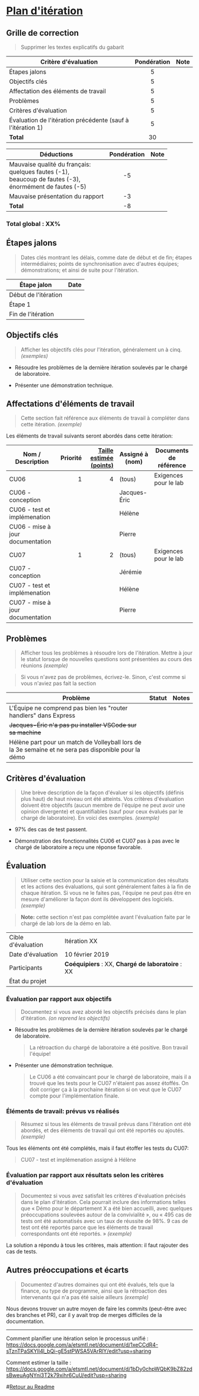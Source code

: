 # [Plan d'itération](#commentPlanifier "Comment planifier?")

## Grille de correction

> Supprimer les textes explicatifs du gabarit

| Critère d'évaluation                                        | Pondération | Note  |
| ----------------------------------------------------------- | :---------: | :---: |
| Étapes jalons                                               | 5           |       |
| Objectifs clés                                              | 5           |       |
| Affectation des éléments de travail                         | 5           |       |
| Problèmes                                                   | 5           |       |
| Critères d'évaluation                                       | 5           |       |
| Évaluation de l'itération précédente (sauf à l'itération 1) | 5           |       |
| **Total**                                                   | 30          |       |

| Déductions                                                  | Pondération | Note  |
| ----------------------------------------------------------- | :---------: | :---: |
| Mauvaise qualité du français: <br>quelques fautes (-1), <br>beaucoup de fautes (-3), <br>énormément de fautes (-5) | -5 | |
| Mauvaise présentation du rapport                            | -3          |       |
| **Total**                                                   | -8          |       |

### Total global : XX%

## Étapes jalons

> Dates clés montrant les délais, comme date de début et de fin; étapes intermédiaires; points de synchronisation avec d'autres équipes; démonstrations; et ainsi de suite pour l'itération.

| Étape jalon          | Date |
| -------------------- | ---: |
| Début de l'itération |      |
| Étape 1              |      |
| Fin de l'itération   |      |

## Objectifs clés

> Afficher les objectifs clés pour l'itération, généralement un à cinq. *(exemples)*

-   Résoudre les problèmes de la dernière itération soulevés par le
    chargé de laboratoire.

-   Présenter une démonstration technique.

## Affectations d'éléments de travail

> Cette section fait référence aux éléments de travail à compléter dans cette itération. *(exemple)*

Les éléments de travail suivants seront abordés dans cette itération:
 
| Nom / Description                | Priorité | [Taille estimée (points)](#commentEstimer "Comment estimer?") | Assigné à (nom) | Documents de référence |
| -------------------------------- | -------: | --------------------------: | --------------- | ---------------------- |
| CU06                             | 1        | 4                           | (tous)          | Exigences pour le lab  |
|   CU06 - conception                |          |                             | Jacques-Éric    |                        |
|   CU06 - test et implémenation     |          |                             | Hélène          |                        |
|   CU06 - mise à jour documentation |          |                             | Pierre          |                        |
| CU07                             | 1        | 2                           | (tous)          | Exigences pour le lab  |
| CU07 - conception                |          |                             | Jérémie         |                        |
| CU07 - test et implémenation     |          |                             | Hélène          |                        |
| CU07 - mise à jour documentation |          |                             | Pierre          |                        |

## Problèmes

> Afficher tous les problèmes à résoudre lors de l'itération. Mettre à jour le statut lorsque de nouvelles questions sont présentées au cours des réunions *(exemple)*

> Si vous n'avez pas de problèmes, écrivez-le. Sinon, c'est comme si vous n'aviez pas fait la section

| Problème                                                                                             | Statut | Notes |
| ---------------------------------------------------------------------------------------------------- | ------ | ----- |
| L'Équipe ne comprend pas bien les "router handlers" dans Express                                     |        |       |
| <del>Jacques-Éric n'a pas pu installer VSCode sur sa machine</del>                                   |        |       |
| Hélène part pour un match de Volleyball lors de la 3e semaine et ne sera pas disponible pour la démo |        |       |

## Critères d'évaluation

> Une brève description de la façon d'évaluer si les objectifs (définis plus haut) de haut niveau ont été atteints. Vos critères d'évaluation doivent être objectifs (aucun membre de l'équipe ne peut avoir une opinion divergente) et quantifiables (sauf pour ceux évalués par le chargé de laboratoire). En voici des exemples. *(exemple)*

- 97% des cas de test passent. 

- Démonstration des fonctionnalités CU06 et CU07 pas à pas avec le chargé de laboratoire a reçu une réponse favorable. 

## Évaluation

> Utiliser cette section pour la saisie et la communication des résultats et les actions des évaluations, qui sont généralement faites à la fin de chaque itération. Si vous ne le faites pas, l'équipe ne peut pas être en mesure d'améliorer la façon dont ils développent des logiciels. *(exemple)*

> **Note:** cette section n'est pas complétée avant l'évaluation faite par le chargé de lab lors de la démo en lab.

|                    |                                                                                                                            |
| ------------------ | -------------------------------------------------------------------------------------------------------------------------- |
| Cible d'évaluation | Itération XX                                                                                                               |
| Date d'évaluation  | 10 février 2019                                                                                                            |
| Participants       | **Coéquipiers** : XX, **Chargé de laboratoire** : XX                                                                       |
| État du projet     | <!-- *Rouge, Orange, ou Vert.* -->                                                                                         |

###  Évaluation par rapport aux objectifs

> Documentez si vous avez abordé les objectifs précisés dans le plan d'itération. *(on reprend les objectifs)*

-   Résoudre les problèmes de la dernière itération soulevés par le
    chargé de laboratoire.
    > La rétroaction du chargé de laboratoire a été positive. Bon travail l'équipe!

-   Présenter une démonstration technique.
    > Le CU06 a été convaincant pour le chargé de laboratoire, mais il a trouvé que les tests pour le CU07 n'étaient pas assez étoffés. On doit corriger ça à la prochaine itération si on veut que le CU07 compte pour l'implémentation finale.

### Éléments de travail: prévus vs réalisés

> Résumez si tous les éléments de travail prévus dans l'itération ont été abordés, et des éléments de travail qui ont été reportés ou ajoutés. *(exemple)*

Tous les éléments ont été complétés, mais il faut étoffer les tests du CU07:

> CU07 - test et implémenation assigné à Hélène

### Évaluation par rapport aux résultats selon les critères d'évaluation 

> Documentez si vous avez satisfait les critères d'évaluation précisés dans le plan d'itération. Cela pourrait inclure des informations telles que « Démo pour le département X a été bien accueilli, avec quelques préoccupations soulevées autour de la convivialité », ou « 495 cas de tests ont été automatisés avec un taux de réussite de 98%. 9 cas de test ont été reportés parce que les éléments de travail correspondants ont été reportés. » *(exemple)*

La solution a répondu à tous les critères, mais attention: il faut rajouter des cas de tests.

## Autres préoccupations et écarts

> Documentez d'autres domaines qui ont été évalués, tels que la finance, ou type de programme, ainsi que la rétroaction des intervenants qui n'a pas été saisie ailleurs *(exemple)*

Nous devons trouver un autre moyen de faire les commits (peut-être avec des branches et PR), car il y avait trop de merges difficiles de la documentation.

---

<a name="commentPlanifier">Comment planifier une itération selon le
    processus unifié :</a>
    <https://docs.google.com/a/etsmtl.net/document/d/1xeCCdR4-sTznTPaSKYIl4l_bQi-gE5stPWSA5VArRlY/edit?usp=sharing>

<a name="commentEstimer">Comment estimer la taille :</a>
    <https://docs.google.com/a/etsmtl.net/document/d/1bDy0chpWQbK9bZ82zdsBweuAgNYni3T2k79xihr6CuU/edit?usp=sharing>


#[Retour au Readme](../README.md)
